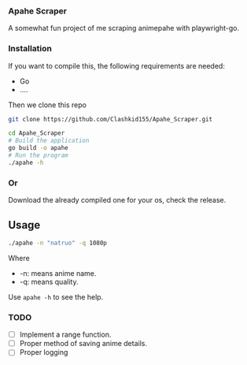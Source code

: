 ### Apahe Scraper

A somewhat fun project of me scraping animepahe with playwright-go.

### Installation
If you want to compile this, the following requirements are needed:
- Go
- ....

Then we clone this repo
```bash
git clone https://github.com/Clashkid155/Apahe_Scraper.git

cd Apahe_Scraper
# Build the application
go build -o apahe
# Run the program 
./apahe -h
```
### Or 
Download the already compiled one for your os, check the release.


## Usage

```bash
./apahe -n "natruo" -q 1080p
```

Where 
- -n: means anime name.
- -q: means quality.

Use `apahe -h` to see the help. 


### TODO
* [ ] Implement a range function.
* [ ] Proper method of saving anime details.
* [ ] Proper logging